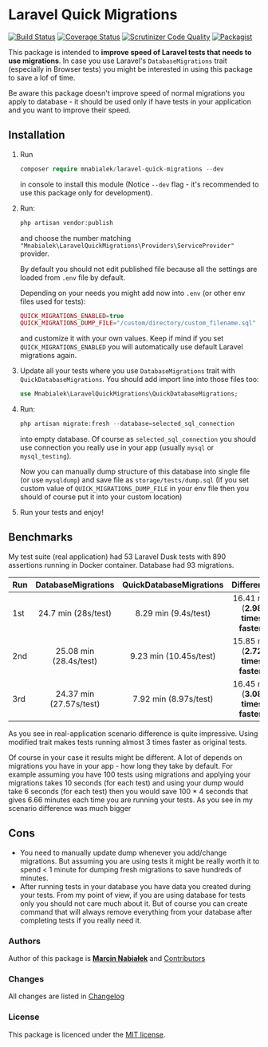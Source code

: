 # Laravel Quick Migrations

[![Build Status](https://travis-ci.org/mnabialek/laravel-quick-migrations.svg?branch=master)](https://travis-ci.org/mnabialek/laravel-quick-migrations)
[![Coverage Status](https://coveralls.io/repos/github/mnabialek/laravel-quick-migrations/badge.svg)](https://coveralls.io/github/mnabialek/laravel-quick-migrations)
[![Scrutinizer Code Quality](https://scrutinizer-ci.com/g/mnabialek/laravel-quick-migrations/badges/quality-score.png?b=master)](https://scrutinizer-ci.com/g/mnabialek/laravel-quick-migrations/)
[![Packagist](https://img.shields.io/packagist/dt/mnabialek/laravel-quick-migrations.svg)](https://packagist.org/packages/mnabialek/laravel-quick-migrations)

This package is intended to **improve speed of Laravel tests that needs to use migrations**. In case you use Laravel's `DatabaseMigrations` trait (especially in Browser tests) you might be interested in using this package to save a lof of time.

Be aware this package doesn't improve speed of normal migrations you apply to database - it should be used only if have tests in your application and you want to improve their speed. 

## Installation

1. Run
   ```php   
   composer require mnabialek/laravel-quick-migrations --dev
   ```
   in console to install this module (Notice `--dev` flag - it's recommended to use this package only for development).
   
2. Run:
    
    ```php
    php artisan vendor:publish
    ```
    
    and choose the number matching `"Mnabialek\LaravelQuickMigrations\Providers\ServiceProvider"` provider.
    
    By default you should not edit published file because all the settings are loaded from `.env` file by default.
    
    Depending on your needs you might add now into `.env` (or other env files used for tests):
    
    ```php
    QUICK_MIGRATIONS_ENABLED=true
    QUICK_MIGRATIONS_DUMP_FILE="/custom/directory/custom_filename.sql"
    ```
    
    and customize it with your own values. Keep if mind if you set `QUICK_MIGRATIONS_ENABLED` you will automatically use default
    Laravel migrations again.
    
3. Update all your tests where you use `DatabaseMigrations` trait with `QuickDatabaseMigrations`. You should add import line into those files too:

    ```php
    use Mnabialek\LaravelQuickMigrations\QuickDatabaseMigrations;
    ```
    
4. Run:    

    ```php
    php artisan migrate:fresh --database=selected_sql_connection
    ```
    
    into empty database. Of course as `selected_sql_connection` you should use connection you really use in your app (usually `mysql` or `mysql_testing`).
    
    Now you can manually dump structure of this database into single file (or use `mysqldump`) and save file as `storage/tests/dump.sql` (If you set custom value of `QUICK_MIGRATIONS_DUMP_FILE` in your env file then you should of course put it into your custom location)
    
5. Run your tests and enjoy!

## Benchmarks

My test suite (real application) had 53 Laravel Dusk tests with 890 assertions running in Docker container. Database had 93 migrations.
    
| Run  | DatabaseMigrations | QuickDatabaseMigrations | Difference |
|----- |:---:|:---:|:---:|
| 1st  | 24.7 min (28s/test)  |8.29 min (9.4s/test)|16.41 min (**2.98 times faster**) |
| 2nd  | 25.08 min (28.4s/test)  |9.23 min (10.45s/test)|15.85 min (**2.72 times faster**)|
| 3rd  | 24.37 min (27.57s/test)  |7.92 min (8.97s/test)|16.45 min (**3.08 times faster**)|

As you see in real-application scenario difference is quite impressive. Using modified trait makes tests running almost 3 times faster as original tests. 

Of course in your case it results might be different. A lot of depends on migrations you have in your app - how long they take by default. For example assuming you have 100 tests using migrations and applying your migrations takes 10 seconds (for each test) and using your dump would take 6 seconds (for each test) then you would save 100 * 4 seconds that gives 6.66 minutes each time you are running your tests. As you see in my scenario difference was much bigger

## Cons

- You need to manually update dump whenever you add/change migrations. But assuming you are using tests it might be really worth it to spend < 1 minute for dumping fresh migrations to save hundreds of minutes.
- After running tests in your database you have data you created during your tests. From my point of view, if you are using database for tests only you should not care much about it. But of course you can create command that will always remove everything from your database after completing tests if you really need it.

### Authors

Author of this package is **[Marcin Nabiałek](http://marcin.nabialek.org/en/)**  and [Contributors](https://github.com/mnabialek/laravel-quick-migrations/graphs/contributors)

### Changes

All changes are listed in [Changelog](CHANGELOG.md)

### License

This package is licenced under the [MIT license](LICENSE).